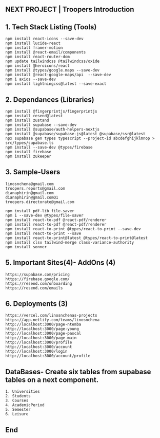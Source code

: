 ## NEXT PROJECT | Troopers Introduction

## 1. Tech Stack Listing (Tools)

```
npm install react-icons --save-dev
npm install lucide-react
npm install framer-motion
npm install @react-email/components
npm install react-router-dom
npm update tailwindcss @tailwindcss/oxide
npm install @heroicons/react
npm install @types/google.maps --save-dev
npm install @react-google-maps/api  --save-dev
npm i axios --save-dev
npm install lightningcss@latest --save-exact
```

## 2. Dependances (Libraries)

```
npm install @fingerprintjs/fingerprintjs
npm install resend@latest
npm install zustand
npm install supabase --save-dev
npm install @supabase/auth-helpers-nextjs
npm install @supabase/supabase-js@latest @supabase/ssr@latest
npx supabase gen types typescript --project-id abcdefghijklmnop > src/types/supabase.ts
npm install --save-dev @types/firebase
npm install firebase
npm install zukeeper
```

## 3. Sample-Users

```
linosnchena@gmail.com
troopers.reports@gmail.com
dianaphirin@gmail.com
dianaphirin@gmail.comQ1
troopers.directorate@gmail.com

npm install pdf-lib file-saver
npm i --save-dev @types/file-saver
npm install react-to-pdf @react-pdf/renderer
npm install react-to-pdf @react-pdf/renderer
npm install react-to-print @types/react-to-print --save-dev
npm install react-to-print --save
npm install react-to-print@latest @types/react-to-print@latest
npm install clsx tailwind-merge class-variance-authority
npm install sonner
```

## 5. Important Sites(4)- AddOns (4)

```
https://supabase.com/pricing
https://firebase.google.com/
https://resend.com/onboarding
https://resend.com/emails

```

## 6. Deployments (3)

```
https://vercel.com/linosnchenas-projects
https://app.netlify.com/teams/linosnchena
http://localhost:3000/page-ntemba
http://localhost:3000/page-young
http://localhost:3000/page-pascal
http://localhost:3000/page-main
http://localhost:3000/profile
http://localhost:3000/account
http://localhost:3000/login
http://localhost:3000/account/profile
```

## DataBases- Create six tables from supabase tables on a next component.

```
1. Universities
2. Students
3. Courses
4. AcademicPeriod
5. Semester
6. Leisure
```

## End
